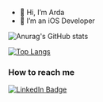 - 👋 Hi, I’m Arda
- 👀 I’m an iOS Developer

<!---
ardabho/ardabho is a ✨ special ✨ repository because its `README.md` (this file) appears on your GitHub profile.
You can click the Preview link to take a look at your changes.
--->

![Anurag's GitHub stats](https://github-readme-stats.vercel.app/api?username=ardabho&show_icons=true&theme=synthwave)

[![Top Langs](https://github-readme-stats.vercel.app/api/top-langs/?username=ardabho&layout=compact&theme=synthwave)](https://github.com/ardabho/github-readme-stats)

### How to reach me

[![LinkedIn Badge](https://img.shields.io/badge/-LinkedIn-006192?style=flat-quare&labelColor=006192&logo=LinkedIn&logoColor=white&link=link)](https://www.linkedin.com/in/arda-büyükhatipoğlu/)
